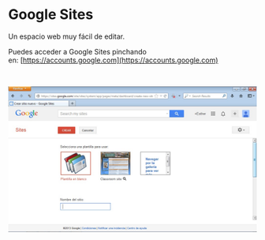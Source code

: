 
# Google Sites

Un espacio web muy fácil de editar. 

Puedes acceder a Google Sites pinchando en: [https://accounts.google.com](https://accounts.google.com)

 


![4.28. Google Sites. Captura de pantalla.](img/googlesites.jpg)

 

